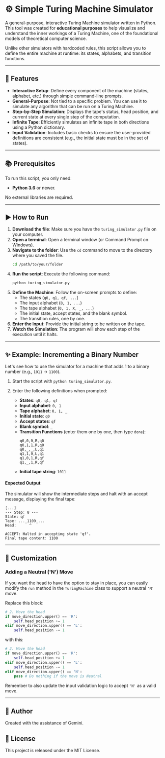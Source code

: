 
# ⚙️ Simple Turing Machine Simulator

A general-purpose, interactive Turing Machine simulator written in Python. This tool was created for **educational purposes** to help visualize and understand the inner workings of a Turing Machine, one of the foundational models of theoretical computer science.

Unlike other simulators with hardcoded rules, this script allows you to define the entire machine at runtime: its states, alphabets, and transition functions.

---

## 🚀 Features

* **Interactive Setup**: Define every component of the machine (states, alphabet, etc.) through simple command-line prompts.
* **General-Purpose**: Not tied to a specific problem. You can use it to simulate any algorithm that can be run on a Turing Machine.
* **Step-by-Step Simulation**: Displays the tape's status, head position, and current state at every single step of the computation.
* **Infinite Tape**: Efficiently simulates an infinite tape in both directions using a Python dictionary.
* **Input Validation**: Includes basic checks to ensure the user-provided definitions are consistent (e.g., the initial state must be in the set of states).

---

## 📚 Prerequisites

To run this script, you only need:

* **Python 3.6** or newer.

No external libraries are required.

---

## ▶️ How to Run

1.  **Download the file**: Make sure you have the `turing_simulator.py` file on your computer.
2.  **Open a terminal**: Open a terminal window (or Command Prompt on Windows).
3.  **Navigate to the folder**: Use the `cd` command to move to the directory where you saved the file.
    ```bash
    cd /path/to/your/folder
    ```
4.  **Run the script**: Execute the following command:
    ```bash
    python turing_simulator.py
    ```
5.  **Define the Machine**: Follow the on-screen prompts to define:
    * The states (`q0, q1, qf, ...`)
    * The input alphabet (`0, 1, ...`)
    * The tape alphabet (`0, 1, X, _, ...`)
    * The initial state, accept states, and the blank symbol.
    * The transition rules, one by one.
6.  **Enter the Input**: Provide the initial string to be written on the tape.
7.  **Watch the Simulation**: The program will show each step of the execution until it halts.

---

## ✨ Example: Incrementing a Binary Number

Let's see how to use the simulator for a machine that adds 1 to a binary number (e.g., `1011` → `1100`).

1.  Start the script with `python turing_simulator.py`.
2.  Enter the following definitions when prompted:

    * **States**: `q0, q1, qf`
    * **Input alphabet**: `0, 1`
    * **Tape alphabet**: `0, 1, _`
    * **Initial state**: `q0`
    * **Accept states**: `qf`
    * **Blank symbol**: `_`
    * **Transition Functions** (enter them one by one, then type `done`):
        ```
        q0,0,0,R,q0
        q0,1,1,R,q0
        q0,_,_,L,q1
        q1,1,0,L,q1
        q1,0,1,R,qf
        q1,_,1,R,qf
        ```
    * **Initial tape string**: `1011`

#### Expected Output

The simulator will show the intermediate steps and halt with an accept message, displaying the final tape:

```
[...]
--- Step: 8 ---
State: qf
Tape: ..._1100_...
Head:      ^

ACCEPT: Halted in accepting state 'qf'.
Final tape content: 1100
```

---

## 🔧 Customization

### Adding a Neutral ('N') Move

If you want the head to have the option to stay in place, you can easily modify the `run` method in the `TuringMachine` class to support a neutral `'N'` move.

Replace this block:
```python
# 2. Move the head
if move_direction.upper() == 'R':
    self.head_position += 1
elif move_direction.upper() == 'L':
    self.head_position -= 1
```
with this:
```python
# 2. Move the head
if move_direction.upper() == 'R':
    self.head_position += 1
elif move_direction.upper() == 'L':
    self.head_position -= 1
elif move_direction.upper() == 'N':
    pass # Do nothing if the move is Neutral
```
Remember to also update the input validation logic to accept `'N'` as a valid move.

---

## 👤 Author

Created with the assistance of Gemini.

## 📄 License

This project is released under the MIT License.
